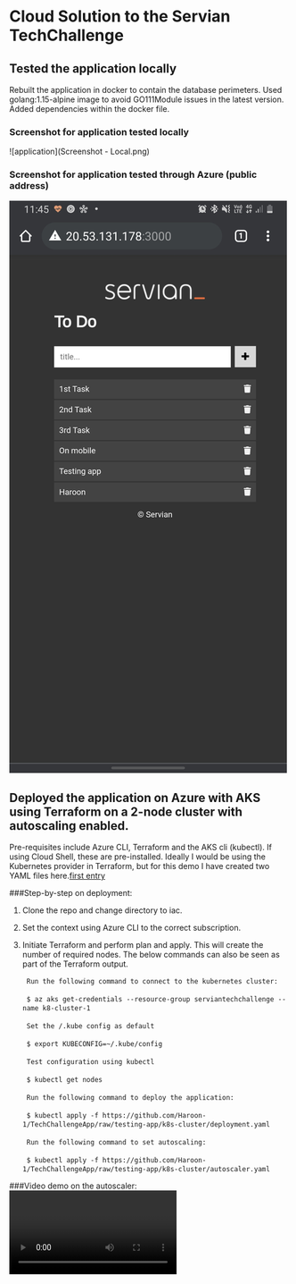 # Cloud Solution to the Servian TechChallenge

## Tested the application locally
Rebuilt the application in docker to contain the database perimeters. 
Used golang:1.15-alpine image to avoid GO111Module issues in the latest version.
Added dependencies within the docker file.
 
### Screenshot for application tested locally
![application](Screenshot - Local.png)
### Screenshot for application tested through Azure (public address)
![application2](Screenshot_oncloud.jpg)

## Deployed the application on Azure with AKS using Terraform on a 2-node cluster with autoscaling enabled.
Pre-requisites include Azure CLI, Terraform and the AKS cli (kubectl). If using Cloud Shell, these are pre-installed.
Ideally I would be using the Kubernetes provider in Terraform, but for this demo I have created two YAML files here.[first entry](k8s-cluster/)

###Step-by-step on deployment:
1. Clone the repo and change directory to iac.
2. Set the context using Azure CLI to the correct subscription.
3. Initiate Terraform and perform plan and apply. This will create the number of required nodes. The below commands can also be seen as part of the Terraform output.

        Run the following command to connect to the kubernetes cluster:
        
        $ az aks get-credentials --resource-group serviantechchallenge --name k8-cluster-1
        
        Set the /.kube config as default
        
        $ export KUBECONFIG=~/.kube/config
        
        Test configuration using kubectl
        
        $ kubectl get nodes
        
        Run the following command to deploy the application:
        
        $ kubectl apply -f https://github.com/Haroon-1/TechChallengeApp/raw/testing-app/k8s-cluster/deployment.yaml
        
        Run the following command to set autoscaling:
        
        $ kubectl apply -f https://github.com/Haroon-1/TechChallengeApp/raw/testing-app/k8s-cluster/autoscaler.yaml

###Video demo on the autoscaler:
![demo](video.mkv)
